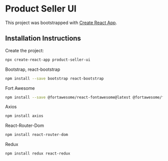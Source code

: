 # Product Seller UI

This project was bootstrapped with [Create React App](https://github.com/facebook/create-react-app).

## Installation Instructions

Create the project:

```sh
npx create-react-app product-seller-ui
```

Bootstrap, react-bootstrap

```sh
npm install --save bootstrap react-bootstrap
```

Fort Awesome

```sh
npm install --save @fortawesome/react-fontawesome@latest @fortawesome/free-solid-svg-icons @fortawesome/fontawesome-svg-core
```

Axios

```sh
npm install axios
```

React-Router-Dom

```sh
npm install react-router-dom
```

Redux

```sh
npm install redux react-redux
```
